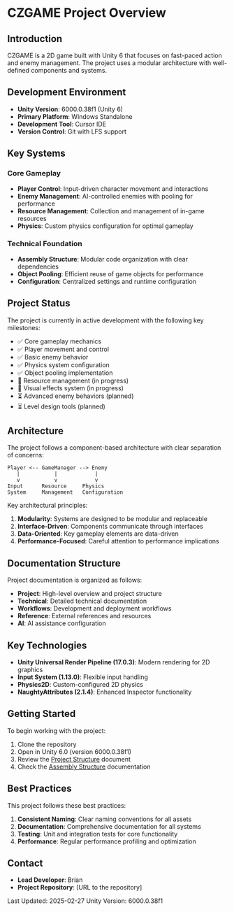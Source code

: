 # CZGAME Project Overview

## Introduction

CZGAME is a 2D game built with Unity 6 that focuses on fast-paced action and enemy management. The project uses a modular architecture with well-defined components and systems.

## Development Environment

- **Unity Version**: 6000.0.38f1 (Unity 6)
- **Primary Platform**: Windows Standalone
- **Development Tool**: Cursor IDE
- **Version Control**: Git with LFS support

## Key Systems

### Core Gameplay

- **Player Control**: Input-driven character movement and interactions
- **Enemy Management**: AI-controlled enemies with pooling for performance
- **Resource Management**: Collection and management of in-game resources
- **Physics**: Custom physics configuration for optimal gameplay

### Technical Foundation

- **Assembly Structure**: Modular code organization with clear dependencies
- **Object Pooling**: Efficient reuse of game objects for performance
- **Configuration**: Centralized settings and runtime configuration

## Project Status

The project is currently in active development with the following key milestones:

- ✅ Core gameplay mechanics
- ✅ Player movement and control
- ✅ Basic enemy behavior
- ✅ Physics system configuration
- ✅ Object pooling implementation
- 🔄 Resource management (in progress)
- 🔄 Visual effects system (in progress)
- ⏳ Advanced enemy behaviors (planned)
- ⏳ Level design tools (planned)

## Architecture

The project follows a component-based architecture with clear separation of concerns:

```
Player <-- GameManager --> Enemy
   |           |            |
   v           v            v
Input      Resource     Physics
System     Management   Configuration
```

Key architectural principles:

1. **Modularity**: Systems are designed to be modular and replaceable
2. **Interface-Driven**: Components communicate through interfaces
3. **Data-Oriented**: Key gameplay elements are data-driven
4. **Performance-Focused**: Careful attention to performance implications

## Documentation Structure

Project documentation is organized as follows:

- **Project**: High-level overview and project structure
- **Technical**: Detailed technical documentation
- **Workflows**: Development and deployment workflows
- **Reference**: External references and resources
- **AI**: AI assistance configuration

## Key Technologies

- **Unity Universal Render Pipeline (17.0.3)**: Modern rendering for 2D graphics
- **Input System (1.13.0)**: Flexible input handling
- **Physics2D**: Custom-configured 2D physics
- **NaughtyAttributes (2.1.4)**: Enhanced Inspector functionality

## Getting Started

To begin working with the project:

1. Clone the repository
2. Open in Unity 6.0 (version 6000.0.38f1)
3. Review the [Project Structure](Structure.md) document
4. Check the [Assembly Structure](../Technical/Architecture/AssemblyStructure.md) documentation

## Best Practices

This project follows these best practices:

1. **Consistent Naming**: Clear naming conventions for all assets
2. **Documentation**: Comprehensive documentation for all systems
3. **Testing**: Unit and integration tests for core functionality
4. **Performance**: Regular performance profiling and optimization

## Contact

- **Lead Developer**: Brian
- **Project Repository**: [URL to the repository]

Last Updated: 2025-02-27
Unity Version: 6000.0.38f1 